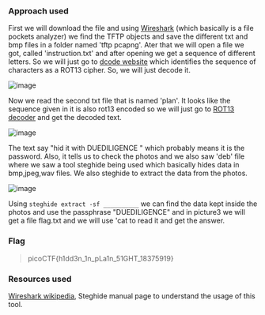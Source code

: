 ### Approach used
First we will download the file and using [Wireshark](https://www.wireshark.org/) (which basically is a file pockets analyzer) we find the TFTP objects and save the different txt and bmp files in a folder named 'tftp pcapng'. Ater that we will open a file we got, called 'instruction.txt' and after opening we get a sequence of different letters. So we will just go to [dcode website](https://www.dcode.fr/cipher-identifier) which identifies the sequence of characters as a ROT13 cipher. So, we will just decode it.

![image](https://github.com/UselessAaka/picoCTF-Writeups/assets/148384618/3ce78b69-4631-4c8f-bdba-414acc957569)

Now we read the second txt file that is named 'plan'. It looks like the sequence given in it is also rot13 encoded so we will just go to [ROT13 decoder](https://rot13.com/) and get the decoded text.

![image](https://github.com/UselessAaka/picoCTF-Writeups/assets/148384618/0b17e29a-ce71-4d13-8282-cd599d2e2ae3)

The text say "hid it with DUEDILIGENCE " which probably means it is the password. Also, it tells us to check the photos and we also saw 'deb' file where we saw a tool steghide being used which basically hides data in bmp,jpeg,wav files. We also steghide to extract the data from the photos.

![image](https://github.com/UselessAaka/picoCTF-Writeups/assets/148384618/0f3bfad5-2e5d-4310-bd91-abf623de984c)

Using `steghide extract -sf __________` we can find the data kept inside the photos and use the passphrase "DUEDILIGENCE" and in picture3 we will get a file flag.txt and we will use 'cat to read it and get the answer.

### Flag
>picoCTF{h1dd3n_1n_pLa1n_51GHT_18375919}
### Resources used
[Wireshark wikipedia](https://en.wikipedia.org/wiki/Wireshark), Steghide manual page to understand the usage of this tool.
